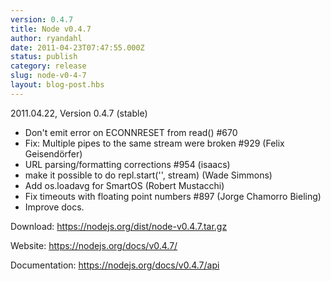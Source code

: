 ```yaml
---
version: 0.4.7
title: Node v0.4.7
author: ryandahl
date: 2011-04-23T07:47:55.000Z
status: publish
category: release
slug: node-v0-4-7
layout: blog-post.hbs
---
```


2011.04.22, Version 0.4.7 (stable)
<ul><li>Don't emit error on ECONNRESET from read() #670</li>
<li>Fix: Multiple pipes to the same stream were broken #929 (Felix Geisendörfer)</li>
<li>URL parsing/formatting corrections #954 (isaacs)</li>
<li>make it possible to do repl.start('', stream) (Wade Simmons)</li>
<li>Add os.loadavg for SmartOS (Robert Mustacchi)</li>
<li>Fix timeouts with floating point numbers #897  (Jorge Chamorro Bieling)</li>
<li>Improve docs.</li></ul>


Download: <a href="https://nodejs.org/dist/node-v0.4.7.tar.gz">https://nodejs.org/dist/node-v0.4.7.tar.gz</a>

Website: <a href="https://nodejs.org/docs/v0.4.7/">https://nodejs.org/docs/v0.4.7/</a>

Documentation: <a href="https://nodejs.org/docs/v0.4.7/api">https://nodejs.org/docs/v0.4.7/api</a>
